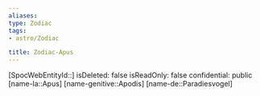 ```yaml
---
aliases: 
type: Zodiac
tags:
- astro/Zodiac

title: Zodiac-Apus
---
```

[SpocWebEntityId::]
isDeleted: false
isReadOnly: false
confidential: public
[name-la::Apus]
[name-genitive::Apodis]
[name-de::Paradiesvogel]


